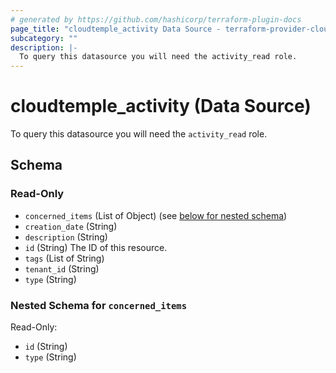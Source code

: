 ```yaml
---
# generated by https://github.com/hashicorp/terraform-plugin-docs
page_title: "cloudtemple_activity Data Source - terraform-provider-cloudtemple"
subcategory: ""
description: |-
  To query this datasource you will need the activity_read role.
---
```


# cloudtemple_activity (Data Source)

To query this datasource you will need the `activity_read` role.



<!-- schema generated by tfplugindocs -->
## Schema

### Read-Only

- `concerned_items` (List of Object) (see [below for nested schema](#nestedatt--concerned_items))
- `creation_date` (String)
- `description` (String)
- `id` (String) The ID of this resource.
- `tags` (List of String)
- `tenant_id` (String)
- `type` (String)

<a id="nestedatt--concerned_items"></a>
### Nested Schema for `concerned_items`

Read-Only:

- `id` (String)
- `type` (String)


